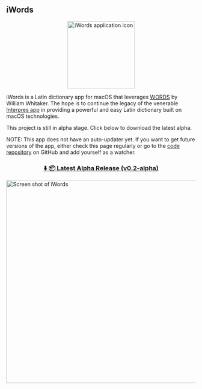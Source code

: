## iWords

<center>
  <img width="179" 
       alt="iWords application icon" 
       src="https://user-images.githubusercontent.com/2500910/115124103-7b6f5b80-9f8e-11eb-825b-5e5df73d2352.png">
</center>

iWords is a Latin dictionary app for macOS that leverages 
[WORDS](https://mk270.github.io/whitakers-words/) by William Whitaker. The hope is to continue the legacy of the 
venerable [Interpres app](https://sites.google.com/site/erikandremendoza/) in providing a powerful and easy
Latin dictionary built on macOS technologies.

This project is still in alpha stage. Click below to download the latest alpha.

NOTE: This app does not have an auto-updater yet. If you want to get future versions of the app, either check this
page regularly or go to the [code repository](https://github.com/dweiner13/iwords/) on GitHub and add yourself as a watcher.

<center>
  
### [⬇️ 📦 Latest Alpha Release (v0.2-alpha)](https://github.com/dweiner13/iwords/releases/download/v0.2-alpha/iWords-0.2.zip)
  
</center>

<a href="https://user-images.githubusercontent.com/2500910/114791452-95bdf500-9d54-11eb-9737-732701851621.png">
  <img width="540" 
       alt="Screen shot of iWords" 
       src="https://user-images.githubusercontent.com/2500910/114791400-7f179e00-9d54-11eb-89ef-12ad462cff73.png">
</a>
